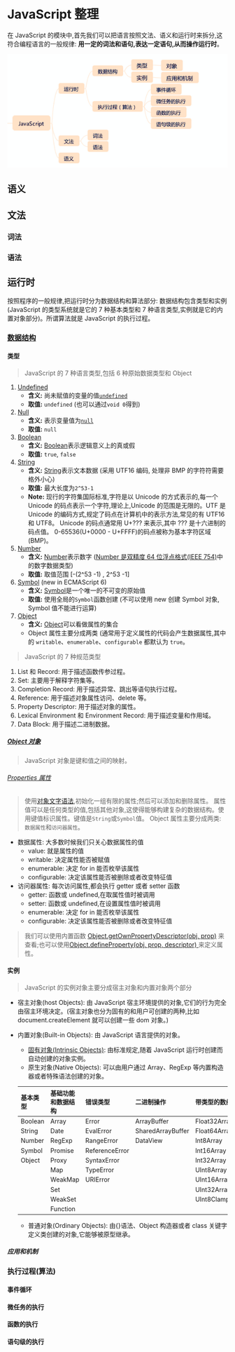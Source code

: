 # JavaScript 整理

在 JavaScript 的模块中,首先我们可以把语言按照文法、语义和运行时来拆分,这符合编程语言的一般规律: **用一定的词法和语句,表达一定语句,从而操作运行时**。

![index](JavaScript.png)

## 语义

## 文法

### 词法

### 语法

## 运行时

按照程序的一般规律,把运行时分为数据结构和算法部分: 数据结构包含类型和实例(JavaScript 的类型系统就是它的 7 种基本类型和 7 种语言类型,实例就是它的内置对象部分)。所谓算法就是 JavaScript 的执行过程。

### [数据结构](https://developer.mozilla.org/en-US/docs/Web/JavaScript/Data_structures)

#### 类型

> JavaScript 的 7 种语言类型,包括 6 种原始数据类型和 Object

1. [Undefined](https://developer.mozilla.org/en-US/docs/Glossary/Undefined)
   - **含义:** 尚未赋值的变量的值[`undefined`](https://developer.mozilla.org/en-US/docs/Web/JavaScript/Reference/Global_Objects/undefined)
   - **取值:** `undefined` (也可以通过`void 0`得到)
2. [Null](https://developer.mozilla.org/en-US/docs/Glossary/Null)
   - **含义:** 表示变量值为[`null`](https://developer.mozilla.org/en-US/docs/Web/JavaScript/Reference/Global_Objects/null)
   - **取值:** `null`
3. [Boolean](https://developer.mozilla.org/en-US/docs/Glossary/Boolean)
   - **含义:** [Boolean](https://developer.mozilla.org/en-US/docs/Web/JavaScript/Reference/Global_Objects/Boolean)表示逻辑意义上的真或假
   - **取值:** `true`, `false`
4. [String](https://developer.mozilla.org/en-US/docs/Glossary/String)
   - **含义:** [String](https://developer.mozilla.org/en-US/docs/Web/JavaScript/Reference/Global_Objects/String)表示文本数据 (采用 UTF16 编码, 处理非 BMP 的字符符需要格外小心)
   - **取值:** 最大长度为`2^53-1`
   - **Note:** 现行的字符集国际标准,字符是以 Unicode 的方式表示的,每一个 Unicode 的码点表示一个字符,理论上,Unicode 的范围是无限的。UTF 是 Unicode 的编码方式,规定了码点在计算机中的表示方法,常见的有 UTF16 和 UTF8。 Unicode 的码点通常用 U+??? 来表示,其中 ??? 是十六进制的码点值。 0-65536(U+0000 - U+FFFF)的码点被称为基本字符区域(BMP)。
5. [Number](https://developer.mozilla.org/en-US/docs/Glossary/Number)
   - **含义:** [Number](https://developer.mozilla.org/en-US/docs/Web/JavaScript/Reference/Global_Objects/Number)表示数字 ([Number 是双精度 64 位浮点格式(IEEE 754)](https://en.wikipedia.org/wiki/Double-precision_floating-point_format)中的数字数据类型)
   - **取值:** 取值范围 [-(2^53 -1) , 2^53 -1]
6. [Symbol](https://developer.mozilla.org/en-US/docs/Glossary/Symbol) (new in ECMAScript 6)
   - **含义:** [Symbol](https://developer.mozilla.org/en-US/docs/Web/JavaScript/Reference/Global_Objects/Symbol)是一个唯一的不可变的原始值
   - **取值:** 使用全局的`Symbol`函数创建 (不可以使用 new 创建 Symbol 对象, Symbol 值不能进行运算)
7. [Object](https://developer.mozilla.org/en-US/docs/Glossary/Object)
   - **含义:** [Object](https://developer.mozilla.org/en-US/docs/Web/JavaScript/Reference/Global_Objects/Object)可以看做属性的集合
   - Object 属性主要分成两类 (通常用于定义属性的代码会产生数据属性,其中的 `writable`、`enumerable`、`configurable` 都默认为 `true`。

> JavaScript 的 7 种规范类型

1. List 和 Record: 用于描述函数传参过程。
2. Set: 主要用于解释字符集等。
3. Completion Record: 用于描述异常、跳出等语句执行过程。
4. Reference: 用于描述对象属性访问、delete 等。
5. Property Descriptor: 用于描述对象的属性。
6. Lexical Environment 和 Environment Record: 用于描述变量和作用域。
7. Data Block: 用于描述二进制数据。

##### [Object 对象](https://developer.mozilla.org/en-US/docs/Web/JavaScript/Data_structures#Objects)

> JavaScript 对象是键和值之间的映射。

###### [Properties 属性](https://developer.mozilla.org/en-US/docs/Web/JavaScript/Data_structures#Properties)

> 使用[对象文字语法](https://developer.mozilla.org/en-US/docs/Web/JavaScript/Guide/Values,_variables,_and_literals#Object_literals),初始化一组有限的属性;然后可以添加和删除属性。
> 属性值可以是任何类型的值,包括其他对象,这使得能够构建复杂的数据结构。使用键值标识属性。键值是`String`或`Symbol`值。
> Object 属性主要分成两类: `数据属性`和`访问器属性`。

- 数据属性: 大多数时候我们只关心数据属性的值
  - value: 就是属性的值
  - writable: 决定属性能否被赋值
  - enumerable: 决定 for in 能否枚举该属性
  - configurable: 决定该属性能否被删除或者改变特征值
- 访问器属性: 每次访问属性,都会执行 getter 或者 setter 函数
  - getter: 函数或 undefined,在取属性值时被调用
  - setter: 函数或 undefined,在设置属性值时被调用
  - enumerable: 决定 for in 能否枚举该属性
  - configurable: 决定该属性能否被删除或者改变特征值

> 我们可以使用内置函数 [Object.getOwnPropertyDescriptor(obj, prop)](https://developer.mozilla.org/en-US/docs/Web/JavaScript/Reference/Global_Objects/Object/getOwnPropertyDescriptor) 来查看;也可以使用[Object.defineProperty(obj, prop, descriptor)
> ](https://developer.mozilla.org/en-US/docs/Web/JavaScript/Reference/Global_Objects/Object/defineProperty)来定义属性。

#### 实例

> JavaScript 的实例对象主要分成宿主对象和内置对象两个部分

- 宿主对象(host Objects): 由 JavaScript 宿主环境提供的对象,它们的行为完全由宿主环境决定。(宿主对象也分为固有的和用户可创建的两种,比如 document.createElement 就可以创建一些 dom 对象。)
- 内置对象(Built-in Objects): 由 JavaScript 语言提供的对象。

  - [固有对象(Intrinsic Objects)](https://tc39.github.io/ecma262/#sec-well-known-intrinsic-objects): 由标准规定,随着 JavaScript 运行时创建而自动创建的对象实例。
  - 原生对象(Native Objects): 可以由用户通过 Array、RegExp 等内置构造器或者特殊语法创建的对象。

  | 基本类型 | 基础功能和数据结构 | 错误类型       | 二进制操作        | 带类型的数组       |
  | -------- | ------------------ | -------------- | ----------------- | ------------------ |
  | Boolean  | Array              | Error          | ArrayBuffer       | Float32Array       |
  | String   | Date               | EvalError      | SharedArrayBuffer | Float64Array       |
  | Number   | RegExp             | RangeError     | DataView          | Int8Array          |
  | Symbol   | Promise            | ReferenceError |                   | Int16Array         |
  | Object   | Proxy              | SyntaxError    |                   | Int32Array         |
  |          | Map                | TypeError      |                   | UInt8Array         |
  |          | WeakMap            | URIError       |                   | UInt16Array        |
  |          | Set                |                |                   | UInt32Array        |
  |          | WeakSet            |                |                   | UInt8ClampendArray |
  |          | Function           |                |                   |                    |

  - 普通对象(Ordinary Objects): 由{}语法、Object 构造器或者 class 关键字定义类创建的对象,它能够被原型继承。

##### 应用和机制

### 执行过程(算法)

#### 事件循环

#### 微任务的执行

#### 函数的执行

#### 语句级的执行
